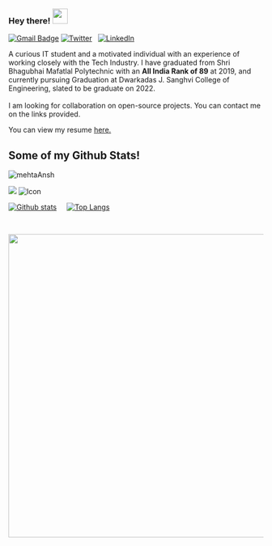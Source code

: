### Hey there! <img src="https://raw.githubusercontent.com/MartinHeinz/MartinHeinz/master/wave.gif" width="30px">

[![Gmail Badge](https://img.shields.io/badge/8anshmehta@gmail.com-c14438?style=flat&logo=Gmail&logoColor=white)](mailto:8anshmehta@gmail.com) 
[![Twitter][1.2]][1] &nbsp; [![LinkedIn][2.2]][2]

<!-- Icons -->

[1.2]: http://i.imgur.com/wWzX9uB.png (twitter icon without padding)
[2.2]: https://raw.githubusercontent.com/MartinHeinz/MartinHeinz/master/linkedin-3-16.png (LinkedIn icon without padding)

<!-- Links to your social media accounts -->

[1]: https://twitter.com/mehtansh
[2]: https://www.linkedin.com/in/mehtansh/


  A curious IT student and a motivated individual with an experience of working closely with the Tech Industry.
  I have graduated from Shri Bhagubhai Mafatlal Polytechnic with an <b>All India Rank of 89</b> at 2019, and currently pursuing Graduation at Dwarkadas J. Sanghvi College of Engineering, slated to be graduate on 2022.
  <br/>
  <br/>I am looking for collaboration on open-source projects. You can contact me on the links provided.
  <br/>
</p><p align='left'> You can view my resume <a href='https://drive.google.com/file/d/1gSc9di3OivtXdYZHG2JX2bJNo9_x7p7i/view?usp=sharing' target=_blank><u>here</u>.</a></p>

## Some of my Github Stats!

<p align=left> <img src=https://komarev.com/ghpvc/?username=mehtaAnsh alt=mehtaAnsh /> </p>

![](https://img.shields.io/badge/Code-JavaScript-informational?style=flat&logo=data:image/svg%2bxml;base64,<BASE64_DATA>)
![Icon](https://img.shields.io/badge/visual%20studio%20code-blue.svg?logo=visual%20studio%20code)

[![Github stats](https://github-readme-stats.vercel.app/api?username=mehtaAnsh&show_icons=true&include_all_commits=true)](https://github.com/mehtaAnsh/github-readme-stats)
&nbsp; &nbsp;
[![Top Langs](https://github-readme-stats.vercel.app/api/top-langs/?username=mehtaAnsh&layout=compact)](https://github.com/mehtaAnsh/github-readme-stats)

<br/>
<p align="middle">
  <img width="600" src="https://github-profile-trophy.vercel.app/?username=mehtaAnsh&rank=SS,S,AAA,AA,A,B,C&row=1&column=5"/>
</p>
<!--
**mehtaAnsh/mehtaAnsh** is a ✨ _special_ ✨ repository because its `README.md` (this file) appears on your GitHub profile.

Here are some ideas to get you started:

- 🔭 I’m currently working on ...
- 🌱 I’m currently learning ...
- 👯 I’m looking to collaborate on ...
- 🤔 I’m looking for help with ...
- 💬 Ask me about ...
- 📫 How to reach me: ...
- 😄 Pronouns: ...
- ⚡ Fun fact: ...
-->
